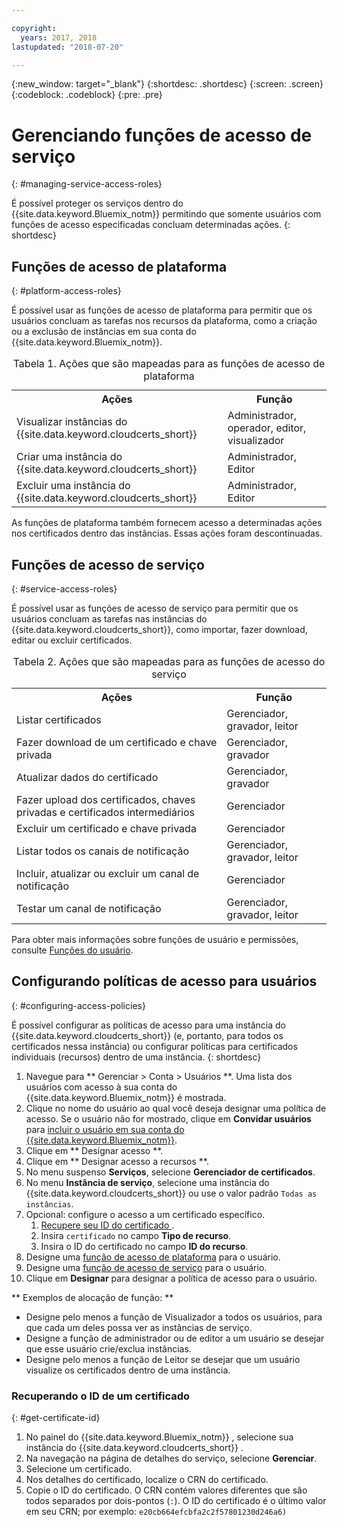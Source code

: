 ```yaml
---

copyright:
  years: 2017, 2018
lastupdated: "2018-07-20"

---
```

{:new_window: target="_blank"}
{:shortdesc: .shortdesc}
{:screen: .screen}
{:codeblock: .codeblock}
{:pre: .pre}

# Gerenciando funções de acesso de serviço
{: #managing-service-access-roles}

É possível proteger os serviços dentro do {{site.data.keyword.Bluemix_notm}} permitindo que somente usuários com funções de acesso especificadas concluam determinadas ações.
{: shortdesc}


## Funções de acesso de plataforma
{: #platform-access-roles}

É possível usar as funções de acesso de plataforma para permitir que os usuários concluam as tarefas nos recursos da plataforma,
como a criação ou a exclusão de instâncias em sua conta do {{site.data.keyword.Bluemix_notm}}.

<table>
<caption> Tabela 1. Ações que são mapeadas para as funções de acesso de plataforma</caption>
  <tr>
    <th> Ações </th>
    <th> Função </th>
  </tr>
  <tr>
    <td>Visualizar instâncias do  {{site.data.keyword.cloudcerts_short}}</td>
    <td> Administrador, operador, editor, visualizador </td>
  </tr>
  <tr>
    <td>Criar uma instância do  {{site.data.keyword.cloudcerts_short}}</td>
    <td> Administrador, Editor </td>
  </tr>
  <tr>
    <td>Excluir uma instância do  {{site.data.keyword.cloudcerts_short}}</td>
    <td> Administrador, Editor </td>
  </tr>
</table>

As funções de plataforma também fornecem acesso a determinadas ações nos certificados dentro das instâncias. Essas ações foram descontinuadas.


## Funções de acesso de serviço
{: #service-access-roles}

É possível usar as funções de acesso de serviço para permitir que os usuários concluam as tarefas nas instâncias do
{{site.data.keyword.cloudcerts_short}}, como importar, fazer download, editar ou excluir certificados.

<table>
<caption> Tabela 2. Ações que são mapeadas para as funções de acesso do serviço</caption>
  <tr>
    <th> Ações </th>
    <th> Função </th>
  </tr>
  <tr>
    <td>Listar certificados</td>
    <td> Gerenciador, gravador, leitor </td>
  </tr>
  <tr>
    <td>Fazer download de um certificado e chave privada </td>
    <td> Gerenciador, gravador </td>
  </tr>
  <tr>
    <td>Atualizar dados do certificado</td>
    <td> Gerenciador, gravador </td>
  </tr>
  <tr>
    <td>Fazer upload dos certificados, chaves privadas e certificados intermediários </td>
    <td> Gerenciador  </td>
  </tr>
  <tr>
    <td>Excluir um certificado e chave privada </td>
    <td> Gerenciador </td>
  </tr>
      <tr>
        <td>Listar todos os canais de notificação </td>
        <td> Gerenciador, gravador, leitor </td>
      </tr>
   <tr>
     <td>Incluir, atualizar ou excluir um canal de notificação </td>
     <td> Gerenciador </td>
   </tr>
     <tr>
       <td>Testar um canal de notificação </td>
       <td> Gerenciador, gravador, leitor </td>
     </tr>
</table>


Para obter mais informações sobre funções de usuário e permissões, consulte
[Funções do usuário](/docs/iam/users_roles.html#userroles).


## Configurando políticas de acesso para usuários
{: #configuring-access-policies}

É possível configurar as políticas de acesso para uma instância do {{site.data.keyword.cloudcerts_short}} (e, portanto,
para todos os certificados nessa instância) ou configurar políticas para certificados individuais (recursos) dentro de uma
instância.
{: shortdesc}

1.  Navegue para  ** Gerenciar > Conta > Usuários **. Uma lista dos usuários com acesso à sua conta do {{site.data.keyword.Bluemix_notm}} é mostrada.
2.  Clique no nome do usuário ao qual você deseja designar uma política de acesso. Se o usuário não for mostrado, clique em **Convidar usuários** para [incluir o usuário em sua conta do {{site.data.keyword.Bluemix_notm}}](/docs/iam/iamuserinv.html#iamuserinv).
3.  Clique em  ** Designar acesso **.
4.  Clique em  ** Designar acesso a recursos **.
5.  No menu suspenso **Serviços**, selecione **Gerenciador de certificados**.
6.  No menu **Instância de serviço**, selecione uma instância do {{site.data.keyword.cloudcerts_short}} ou use o valor padrão `Todas as instâncias`.
7.  Opcional: configure o acesso a um certificado específico.
    1. [ Recupere seu ID do certificado ](#get-certificate-id).
    2. Insira `certificado` no campo **Tipo de recurso**.
    3. Insira o ID do certificado no campo **ID do recurso**.
8.  Designe uma [função de acesso de plataforma](#platform-access-roles) para o usuário.
9.  Designe uma [função de acesso de serviço](#service-access-roles) para o usuário.
10. Clique em **Designar** para designar a política de acesso para o usuário.

** Exemplos de alocação de função: **
* Designe pelo menos a função de Visualizador a todos os usuários, para que cada um deles possa ver as instâncias de serviço.
* Designe a função de administrador ou de editor a um usuário se desejar que esse usuário crie/exclua instâncias.
* Designe pelo menos a função de Leitor se desejar que um usuário visualize os certificados dentro de uma instância.

### Recuperando o ID de um certificado
{: #get-certificate-id}

1. No painel do  {{site.data.keyword.Bluemix_notm}} , selecione sua instância do  {{site.data.keyword.cloudcerts_short}} .
2. Na navegação na página de detalhes do serviço, selecione **Gerenciar**.
3. Selecione um certificado.
4. Nos detalhes do certificado, localize o CRN do certificado.
5. Copie o ID do certificado. O CRN contém valores diferentes que são todos separados por dois-pontos
(`:`). O ID do certificado é o último valor em seu CRN; por exemplo: `e20cb664efcbfa2c2f57801230d246a6)`
